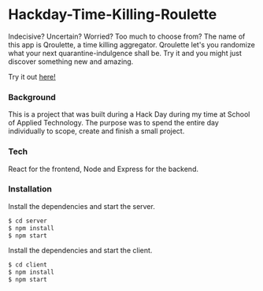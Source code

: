 
# Hackday-Time-Killing-Roulette

Indecisive? Uncertain? Worried? Too much to choose from? The name of this app is Qroulette, a time killing aggregator. Qroulette let's you randomize what your next quarantine-indulgence shall be. Try it and you might just discover something new and amazing.

Try it out [here!](https://qroulette.web.app/)

### Background
This is a project that was built during a Hack Day during my time at School of Applied Technology. 
The purpose was to spend the entire day individually to scope, create and finish a small project.


### Tech
React for the frontend, Node and Express for the backend.
### Installation


Install the dependencies and start the server.

```sh
$ cd server
$ npm install 
$ npm start
```

Install the dependencies and start the client.
```sh
$ cd client
$ npm install 
$ npm start
```
